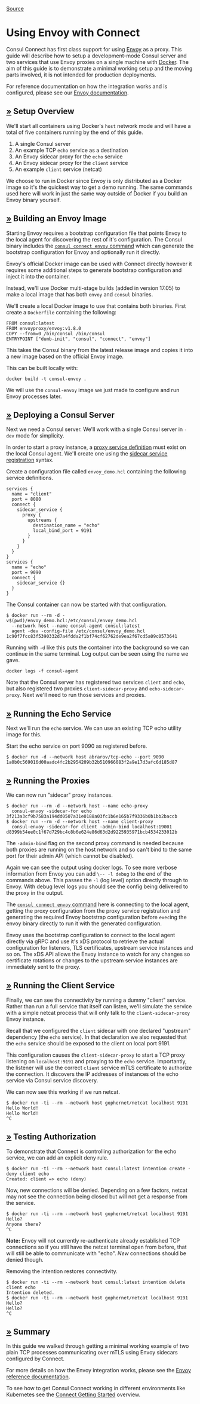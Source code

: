 
[Source](http://man.hubwiz.com/docset/Consul.docset/Contents/Resources/Documents/docs/guides/connect-envoy.html "Permalink to Using Envoy with Connect")

# Using Envoy with Connect

Consul Connect has first class support for using [Envoy][1] as a proxy. This guide will describe how to setup a development-mode Consul server and two services that use Envoy proxies on a single machine with [Docker][2]. The aim of this guide is to demonstrate a minimal working setup and the moving parts involved, it is not intended for production deployments.

For reference documentation on how the integration works and is configured, please see our [Envoy documentation][3].

##  [»][4] Setup Overview 

We'll start all containers using Docker's `host` network mode and will have a total of five containers running by the end of this guide.

1. A single Consul server 
2. An example TCP `echo` service as a destination 
3. An Envoy sidecar proxy for the `echo` service 
4. An Envoy sidecar proxy for the `client` service 
5. An example `client` service (netcat) 

We choose to run in Docker since Envoy is only distributed as a Docker image so it's the quickest way to get a demo running. The same commands used here will work in just the same way outside of Docker if you build an Envoy binary yourself.

##  [»][5] Building an Envoy Image 

Starting Envoy requires a bootstrap configuration file that points Envoy to the local agent for discovering the rest of it's configuration. The Consul binary includes the [`consul connect envoy` command][6] which can generate the bootstrap configuration for Envoy and optionally run it directly.

Envoy's official Docker image can be used with Connect directly however it requires some additional steps to generate bootstrap configuration and inject it into the container.

Instead, we'll use Docker multi-stage builds (added in version 17.05) to make a local image that has both `envoy` and `consul` binaries.

We'll create a local Docker image to use that contains both binaries. First create a `Dockerfile` containing the following:
    
    
    FROM consul:latest
    FROM envoyproxy/envoy:v1.8.0
    COPY --from=0 /bin/consul /bin/consul
    ENTRYPOINT ["dumb-init", "consul", "connect", "envoy"]
    

This takes the Consul binary from the latest release image and copies it into a new image based on the official Envoy image.

This can be built locally with:
    
    
    docker build -t consul-envoy .
    

We will use the `consul-envoy` image we just made to configure and run Envoy processes later.

##  [»][7] Deploying a Consul Server 

Next we need a Consul server. We'll work with a single Consul server in `-dev` mode for simplicity.

In order to start a proxy instance, a [proxy service definition][8] must exist on the local Consul agent. We'll create one using the [sidecar service registration][9] syntax.

Create a configuration file called `envoy_demo.hcl` containing the following service definitions.
    
    
    services {
      name = "client"
      port = 8080
      connect {
        sidecar_service {
          proxy {
            upstreams {
              destination_name = "echo"
              local_bind_port = 9191
            }
          }
        }
      }
    }
    services {
      name = "echo"
      port = 9090
      connect {
        sidecar_service {}
      }
    }
    

The Consul container can now be started with that configuration.
    
    
    $ docker run --rm -d -v$(pwd)/envoy_demo.hcl:/etc/consul/envoy_demo.hcl 
      --network host --name consul-agent consul:latest 
      agent -dev -config-file /etc/consul/envoy_demo.hcl
    1c90f7fcc83f5390332d7a4fdda2f1bf74cf62762de9ea2f67cd5a09c0573641
    

Running with `-d` like this puts the container into the background so we can continue in the same terminal. Log output can be seen using the name we gave.
    
    
    docker logs -f consul-agent
    

Note that the Consul server has registered two services `client` and `echo`, but also registered two proxies `client-sidecar-proxy` and `echo-sidecar-proxy`. Next we'll need to run those services and proxies.

##  [»][10] Running the Echo Service 

Next we'll run the `echo` service. We can use an existing TCP echo utility image for this.

Start the echo service on port 9090 as registered before.
    
    
    $ docker run -d --network host abrarov/tcp-echo --port 9090
    1a0b0c569016d00aadc4fc2b2954209b32b510966083f2a9e17d3afc6d185d87
    

##  [»][11] Running the Proxies 

We can now run "sidecar" proxy instances.
    
    
    $ docker run --rm -d --network host --name echo-proxy 
      consul-envoy -sidecar-for echo
    3f213a3cf9b7583a194dd0507a31e0188a03fc1b6e165b7f9336b0b1bb2baccb
    $ docker run --rm -d --network host --name client-proxy 
      consul-envoy -sidecar-for client -admin-bind localhost:19001
    d8399b54ee0c1f67d729bc4c8b6e624e86d63d2d9225935971bcb4534233012b
    

The `-admin-bind` flag on the second proxy command is needed because both proxies are running on the host network and so can't bind to the same port for their admin API (which cannot be disabled).

Again we can see the output using docker logs. To see more verbose information from Envoy you can add `\-- -l debug` to the end of the commands above. This passes the `-l` (log level) option directly through to Envoy. With debug level logs you should see the config being delivered to the proxy in the output.

The [`consul connect envoy` command][6] here is connecting to the local agent, getting the proxy configuration from the proxy service registration and generating the required Envoy bootstrap configuration before `exec`ing the envoy binary directly to run it with the generated configuration.

Envoy uses the bootstrap configuration to connect to the local agent directly via gRPC and use it's xDS protocol to retrieve the actual configuration for listeners, TLS certificates, upstream service instances and so on. The xDS API allows the Envoy instance to watch for any changes so certificate rotations or changes to the upstream service instances are immediately sent to the proxy.

##  [»][12] Running the Client Service 

Finally, we can see the connectivity by running a dummy "client" service. Rather than run a full service that itself can listen, we'll simulate the service with a simple netcat process that will only talk to the `client-sidecar-proxy` Envoy instance.

Recall that we configured the `client` sidecar with one declared "upstream" dependency (the `echo` service). In that declaration we also requested that the `echo` service should be exposed to the client on local port 9191.

This configuration causes the `client-sidecar-proxy` to start a TCP proxy listening on `localhost:9191` and proxying to the `echo` service. Importantly, the listener will use the correct `client` service mTLS certificate to authorize the connection. It discovers the IP addresses of instances of the echo service via Consul service discovery.

We can now see this working if we run netcat.
    
    
    $ docker run -ti --rm --network host gophernet/netcat localhost 9191
    Hello World!
    Hello World!
    ^C
    

##  [»][13] Testing Authorization 

To demonstrate that Connect is controlling authorization for the echo service, we can add an explicit deny rule.
    
    
    $ docker run -ti --rm --network host consul:latest intention create -deny client echo
    Created: client => echo (deny)
    

Now, new connections will be denied. Depending on a few factors, netcat may not see the connection being closed but will not get a response from the service.
    
    
    $ docker run -ti --rm --network host gophernet/netcat localhost 9191
    Hello?
    Anyone there?
    ^C
    

**Note:** Envoy will not currently re-authenticate already established TCP connections so if you still have the netcat terminal open from before, that will still be able to communicate with "echo". _New_ connections should be denied though.

Removing the intention restores connectivity.
    
    
    $ docker run -ti --rm --network host consul:latest intention delete client echo
    Intention deleted.
    $ docker run -ti --rm --network host gophernet/netcat localhost 9191
    Hello?
    Hello?
    ^C
    

##  [»][14] Summary 

In this guide we walked through getting a minimal working example of two plain TCP processes communicating over mTLS using Envoy sidecars configured by Connect.

For more details on how the Envoy integration works, please see the [Envoy reference documentation][3].

To see how to get Consul Connect working in different environments like Kubernetes see the [Connect Getting Started][15] overview.

[1]: https://www.envoyproxy.io/
[2]: https://www.docker.com/
[3]: http://man.hubwiz.com/connect/proxies/envoy.html
[4]: http://man.hubwiz.com#setup-overview
[5]: http://man.hubwiz.com#building-an-envoy-image
[6]: http://man.hubwiz.com/commands/connect/envoy.html
[7]: http://man.hubwiz.com#deploying-a-consul-server
[8]: http://man.hubwiz.com/connect/proxies.html
[9]: http://man.hubwiz.com/connect/proxies/sidecar-service.html
[10]: http://man.hubwiz.com#running-the-echo-service
[11]: http://man.hubwiz.com#running-the-proxies
[12]: http://man.hubwiz.com#running-the-client-service
[13]: http://man.hubwiz.com#testing-authorization
[14]: http://man.hubwiz.com#summary
[15]: http://man.hubwiz.com/connect/index.html#getting-started-with-connect

  
